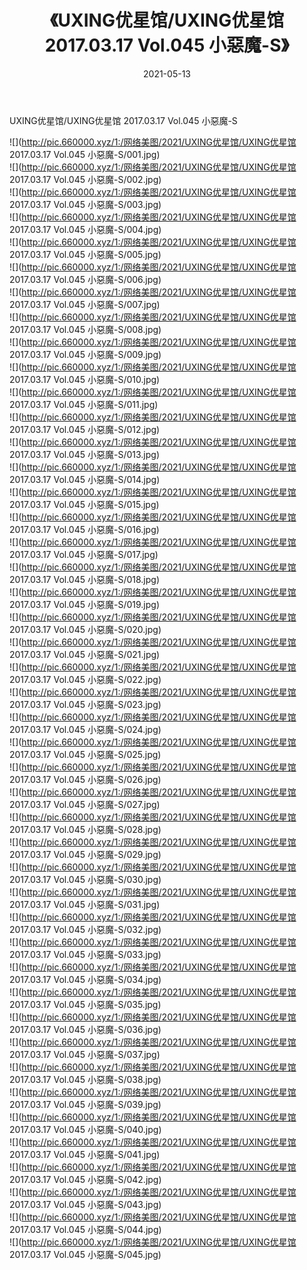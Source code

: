﻿---
layout: post
title:  《UXING优星馆/UXING优星馆 2017.03.17 Vol.045 小惡魔-S》
date:   2021-05-13
img: http://pic.660000.xyz/1:/网络美图/2021/UXING优星馆/UXING优星馆 2017.03.17 Vol.045 小惡魔-S/000.jpg
categories: [美女, 清纯, 唯美]
---

UXING优星馆/UXING优星馆 2017.03.17 Vol.045 小惡魔-S

 ![](http://pic.660000.xyz/1:/网络美图/2021/UXING优星馆/UXING优星馆 2017.03.17 Vol.045 小惡魔-S/001.jpg) <br>![](http://pic.660000.xyz/1:/网络美图/2021/UXING优星馆/UXING优星馆 2017.03.17 Vol.045 小惡魔-S/002.jpg) <br>![](http://pic.660000.xyz/1:/网络美图/2021/UXING优星馆/UXING优星馆 2017.03.17 Vol.045 小惡魔-S/003.jpg) <br>![](http://pic.660000.xyz/1:/网络美图/2021/UXING优星馆/UXING优星馆 2017.03.17 Vol.045 小惡魔-S/004.jpg) <br>![](http://pic.660000.xyz/1:/网络美图/2021/UXING优星馆/UXING优星馆 2017.03.17 Vol.045 小惡魔-S/005.jpg) <br>![](http://pic.660000.xyz/1:/网络美图/2021/UXING优星馆/UXING优星馆 2017.03.17 Vol.045 小惡魔-S/006.jpg) <br>![](http://pic.660000.xyz/1:/网络美图/2021/UXING优星馆/UXING优星馆 2017.03.17 Vol.045 小惡魔-S/007.jpg) <br>![](http://pic.660000.xyz/1:/网络美图/2021/UXING优星馆/UXING优星馆 2017.03.17 Vol.045 小惡魔-S/008.jpg) <br>![](http://pic.660000.xyz/1:/网络美图/2021/UXING优星馆/UXING优星馆 2017.03.17 Vol.045 小惡魔-S/009.jpg) <br>![](http://pic.660000.xyz/1:/网络美图/2021/UXING优星馆/UXING优星馆 2017.03.17 Vol.045 小惡魔-S/010.jpg) <br>![](http://pic.660000.xyz/1:/网络美图/2021/UXING优星馆/UXING优星馆 2017.03.17 Vol.045 小惡魔-S/011.jpg) <br>![](http://pic.660000.xyz/1:/网络美图/2021/UXING优星馆/UXING优星馆 2017.03.17 Vol.045 小惡魔-S/012.jpg) <br>![](http://pic.660000.xyz/1:/网络美图/2021/UXING优星馆/UXING优星馆 2017.03.17 Vol.045 小惡魔-S/013.jpg) <br>![](http://pic.660000.xyz/1:/网络美图/2021/UXING优星馆/UXING优星馆 2017.03.17 Vol.045 小惡魔-S/014.jpg) <br>![](http://pic.660000.xyz/1:/网络美图/2021/UXING优星馆/UXING优星馆 2017.03.17 Vol.045 小惡魔-S/015.jpg) <br>![](http://pic.660000.xyz/1:/网络美图/2021/UXING优星馆/UXING优星馆 2017.03.17 Vol.045 小惡魔-S/016.jpg) <br>![](http://pic.660000.xyz/1:/网络美图/2021/UXING优星馆/UXING优星馆 2017.03.17 Vol.045 小惡魔-S/017.jpg) <br>![](http://pic.660000.xyz/1:/网络美图/2021/UXING优星馆/UXING优星馆 2017.03.17 Vol.045 小惡魔-S/018.jpg) <br>![](http://pic.660000.xyz/1:/网络美图/2021/UXING优星馆/UXING优星馆 2017.03.17 Vol.045 小惡魔-S/019.jpg) <br>![](http://pic.660000.xyz/1:/网络美图/2021/UXING优星馆/UXING优星馆 2017.03.17 Vol.045 小惡魔-S/020.jpg) <br>![](http://pic.660000.xyz/1:/网络美图/2021/UXING优星馆/UXING优星馆 2017.03.17 Vol.045 小惡魔-S/021.jpg) <br>![](http://pic.660000.xyz/1:/网络美图/2021/UXING优星馆/UXING优星馆 2017.03.17 Vol.045 小惡魔-S/022.jpg) <br>![](http://pic.660000.xyz/1:/网络美图/2021/UXING优星馆/UXING优星馆 2017.03.17 Vol.045 小惡魔-S/023.jpg) <br>![](http://pic.660000.xyz/1:/网络美图/2021/UXING优星馆/UXING优星馆 2017.03.17 Vol.045 小惡魔-S/024.jpg) <br>![](http://pic.660000.xyz/1:/网络美图/2021/UXING优星馆/UXING优星馆 2017.03.17 Vol.045 小惡魔-S/025.jpg) <br>![](http://pic.660000.xyz/1:/网络美图/2021/UXING优星馆/UXING优星馆 2017.03.17 Vol.045 小惡魔-S/026.jpg) <br>![](http://pic.660000.xyz/1:/网络美图/2021/UXING优星馆/UXING优星馆 2017.03.17 Vol.045 小惡魔-S/027.jpg) <br>![](http://pic.660000.xyz/1:/网络美图/2021/UXING优星馆/UXING优星馆 2017.03.17 Vol.045 小惡魔-S/028.jpg) <br>![](http://pic.660000.xyz/1:/网络美图/2021/UXING优星馆/UXING优星馆 2017.03.17 Vol.045 小惡魔-S/029.jpg) <br>![](http://pic.660000.xyz/1:/网络美图/2021/UXING优星馆/UXING优星馆 2017.03.17 Vol.045 小惡魔-S/030.jpg) <br>![](http://pic.660000.xyz/1:/网络美图/2021/UXING优星馆/UXING优星馆 2017.03.17 Vol.045 小惡魔-S/031.jpg) <br>![](http://pic.660000.xyz/1:/网络美图/2021/UXING优星馆/UXING优星馆 2017.03.17 Vol.045 小惡魔-S/032.jpg) <br>![](http://pic.660000.xyz/1:/网络美图/2021/UXING优星馆/UXING优星馆 2017.03.17 Vol.045 小惡魔-S/033.jpg) <br>![](http://pic.660000.xyz/1:/网络美图/2021/UXING优星馆/UXING优星馆 2017.03.17 Vol.045 小惡魔-S/034.jpg) <br>![](http://pic.660000.xyz/1:/网络美图/2021/UXING优星馆/UXING优星馆 2017.03.17 Vol.045 小惡魔-S/035.jpg) <br>![](http://pic.660000.xyz/1:/网络美图/2021/UXING优星馆/UXING优星馆 2017.03.17 Vol.045 小惡魔-S/036.jpg) <br>![](http://pic.660000.xyz/1:/网络美图/2021/UXING优星馆/UXING优星馆 2017.03.17 Vol.045 小惡魔-S/037.jpg) <br>![](http://pic.660000.xyz/1:/网络美图/2021/UXING优星馆/UXING优星馆 2017.03.17 Vol.045 小惡魔-S/038.jpg) <br>![](http://pic.660000.xyz/1:/网络美图/2021/UXING优星馆/UXING优星馆 2017.03.17 Vol.045 小惡魔-S/039.jpg) <br>![](http://pic.660000.xyz/1:/网络美图/2021/UXING优星馆/UXING优星馆 2017.03.17 Vol.045 小惡魔-S/040.jpg) <br>![](http://pic.660000.xyz/1:/网络美图/2021/UXING优星馆/UXING优星馆 2017.03.17 Vol.045 小惡魔-S/041.jpg) <br>![](http://pic.660000.xyz/1:/网络美图/2021/UXING优星馆/UXING优星馆 2017.03.17 Vol.045 小惡魔-S/042.jpg) <br>![](http://pic.660000.xyz/1:/网络美图/2021/UXING优星馆/UXING优星馆 2017.03.17 Vol.045 小惡魔-S/043.jpg) <br>![](http://pic.660000.xyz/1:/网络美图/2021/UXING优星馆/UXING优星馆 2017.03.17 Vol.045 小惡魔-S/044.jpg) <br>![](http://pic.660000.xyz/1:/网络美图/2021/UXING优星馆/UXING优星馆 2017.03.17 Vol.045 小惡魔-S/045.jpg) <br>